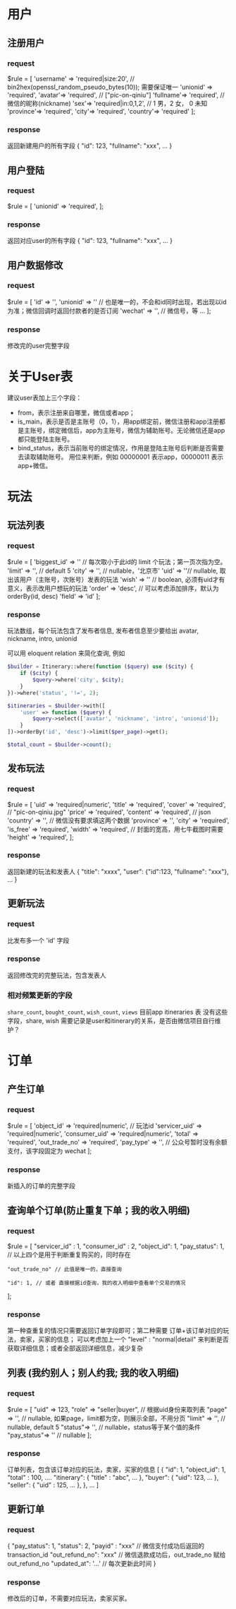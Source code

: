 # 用户

## 注册用户

### request
$rule = [
    'username' => 'required|size:20', // bin2hex(openssl_random_pseudo_bytes(10)); 需要保证唯一
    'unionid' => 'required',
    'avatar'=> 'required', // ["pic-on-qiniu"]
    'fullname'=> 'required', // 微信的昵称(nickname)
    'sex'=> 'required|in:0,1,2', // 1 男，2 女， 0 未知
    'province'=> 'required',
    'city'=> 'required',
    'country'=> 'required'
];

### response
返回新建用户的所有字段
{
	"id": 123,
	"fullname": "xxx",
	...
}

## 用户登陆

### request
$rule = [
	'unionid' => 'required',
];

### response
返回对应user的所有字段
{
	"id": 123,
	"fullname": "xxx",
	...
}

## 用户数据修改

### request
$rule = [
	'id' => '',
	'unionid' => '' // 也是唯一的，不会和id同时出现，若出现以id为准；微信回调时返回付款者的是否订阅
	'wechat' => '', // 微信号，等
	...
];

### response
修改完的user完整字段


# 关于User表

建议user表加上三个字段：

- from，表示注册来自哪里，微信或者app；
- is_main，表示是否是主账号（0，1），用app绑定前，微信注册和app注册都是主账号，绑定微信后，app为主账号，微信为辅助账号。无论微信还是app都只能登陆主账号。
- bind_status，表示当前账号的绑定情况，作用是登陆主账号后判断是否需要去读取辅助账号。 用位来判断，例如 00000001 表示app，00000011 表示app+微信。



# 玩法


## 玩法列表

### request
$rule = [
	'biggest_id' => '' // 每次取小于此id的 limit 个玩法；第一页次指为空。
	'limit' => '', // default 5
	'city' => '', // nullable，'北京市'
	'uid' => ''// nullable, 取出该用户（主账号，次账号）发表的玩法
	'wish' => '' // boolean, 必须有uid才有意义，表示改用户想玩的玩法
	'order' => 'desc', // 可以考虑添加排序，默认为 orderBy(id, desc) 
	'field' => 'id'
];

### response
玩法数组，每个玩法包含了发布者信息, 发布者信息至少要给出 avatar, nickname, intro, unionid

可以用 eloquent relation 来简化查询, 例如

```php
$builder = Itinerary::where(function ($query) use ($city) {
    if ($city) {
        $query->where('city', $city);
    }
})->where('status', '!=', 2);

$itineraries = $builder->with([
    'user' => function ($query) {
        $query->select(['avatar', 'nickname', 'intro', 'unionid']);
    }
])->orderBy('id', 'desc')->limit($per_page)->get();

$total_count = $builder->count();
```


## 发布玩法

### request
$rule = [
	'uid' => 'required|numeric',
	'title' => 'required',
	'cover' => 'required', // "pic-on-qiniu.jpg"
	'price' => 'required',
	'content' => 'required', // json
	'country' => '',  // 微信没有要求填这两个数据
	'province' => '',
	'city' => 'required', 
	'is_free' => 'required',
	'width' => 'required', // 封面的宽高，用七牛截图时需要
	'height' => 'required',
];

### response
返回新建的玩法和发表人
{
	"title": "xxxx",
	"user": {"id":123, "fullname": "xxx"},
	...
}


## 更新玩法

### request
比发布多一个 'id' 字段

### response
返回修改完的完整玩法，包含发表人

### 相对频繁更新的字段
`share_count`, `bought_count`, `wish_count`, `views`
目前app itineraries 表 没有这些字段，share, wish 需要记录是user和itinerary的关系，是否由微信项目自行维护？



# 订单

## 产生订单

### request

$rule = [
	'object_id' => 'required|numeric', // 玩法id
	'servicer_uid' => 'required|numeric',
	'consumer_uid' => 'required|numeric',
	'total' => 'required',
	'out_trade_no' => 'required',
	'pay_type' => '',  // 公众号暂时没有余额支付，该字段固定为 wechat
];

### response
新插入的订单的完整字段


## 查询单个订单(防止重复下单；我的收入明细)

### request

$rule = [
	"servicer_id" : 1,
	"consumer_id" : 2,
	"object_id": 1,
	"pay_status": 1, // 以上四个是用于判断重复购买的，同时存在

	"out_trade_no" // 此值是唯一的，直接查询

	"id": 1, // 或者 直接根据id查询，我的收入明细中查看单个交易的情况
];

### response
第一种查重复的情况只需要返回订单字段即可；第二种需要 订单+该订单对应的玩法，卖家，买家的信息；
可以考虑加上一个 "level" : "normal|detail" 来判断是否获取详细信息；或者全部返回详细信息，减少复杂



## 列表 (我约别人；别人约我; 我的收入明细)

### request
$rule = [
	"uid" => 123,
	"role" => "seller|buyer", // 根据uid身份来取列表
	"page" => '', // nullable, 如果page，limit都为空，则展示全部，不用分页
	"limit" => '', // nullable, default 5
	"status"=> '', //  nullable，status等于某个值的条件
	"pay_status"=> '' // nullable
];

### response
订单列表，包含该订单对应的玩法，卖家，买家的信息
[
	{
		"id": 1,
		"object_id": 1,
		"total" : 100,
		....
		"itinerary": {
			"title" : "abc",
			...
		},
		"buyer": {
			"uid": 123,
			...
		},
		"seller": {
			"uid" : 125,
			...
		},
	},
	...
]


## 更新订单

### request
{
	"pay_status": 1,
	"status": 2,
	"payid" : "xxx" // 微信支付成功后返回的 transaction_id
	"out_refund_no": "xxx" // 微信退款成功后，out_trade_no 赋给 out_refund_no
	"updated_at": '...' // 每次更新此时间
}

### response
修改后的订单，不需要对应玩法，卖家买家。






